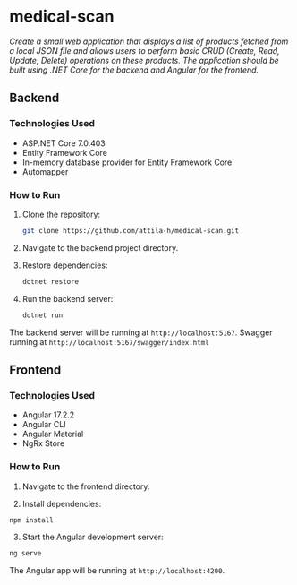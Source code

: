 # medical-scan

*Create a small web application that displays a list of products fetched from a local JSON file and allows users to perform basic CRUD (Create, Read, Update, Delete) operations on these products. The application should be built using .NET Core for the backend and Angular for the frontend.*

## Backend

### Technologies Used
- ASP.NET Core 7.0.403
- Entity Framework Core
- In-memory database provider for Entity Framework Core
- Automapper

### How to Run
1. Clone the repository:

   ```bash
   git clone https://github.com/attila-h/medical-scan.git
   ```
   
2. Navigate to the backend project directory.

3. Restore dependencies:

   ```bash
   dotnet restore
   ```

4. Run the backend server:

   ```bash
   dotnet run
   ```

The backend server will be running at `http://localhost:5167`. Swagger running at `http://localhost:5167/swagger/index.html`

## Frontend

### Technologies Used

- Angular 17.2.2
- Angular CLI
- Angular Material
- NgRx Store

### How to Run

1. Navigate to the frontend directory.

2. Install dependencies:

```bash
npm install
```

3. Start the Angular development server:

```bash
ng serve
```

The Angular app will be running at `http://localhost:4200`.

